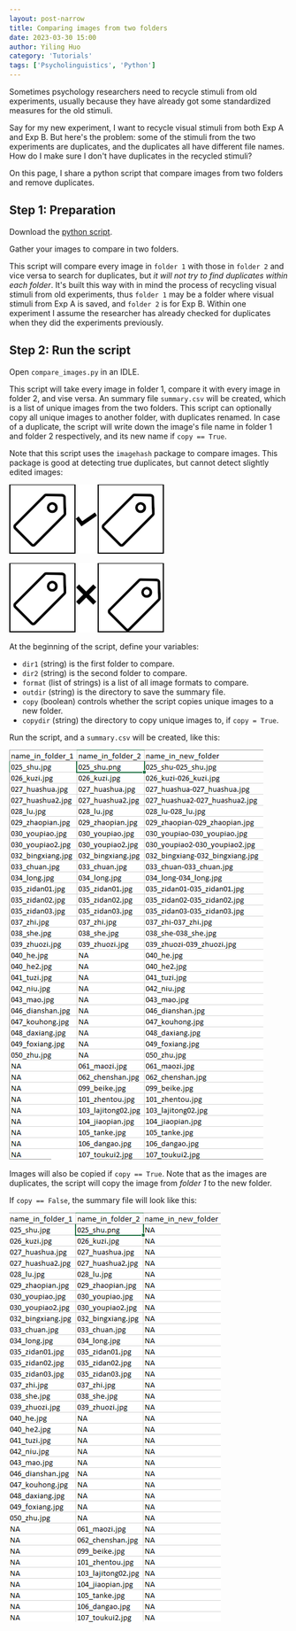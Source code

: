 ```yaml
---
layout: post-narrow
title: Comparing images from two folders
date: 2023-03-30 15:00
author: Yiling Huo
category: 'Tutorials'
tags: ['Psycholinguistics', 'Python']
---
```


Sometimes psychology researchers need to recycle stimuli from old experiments, usually because they have already got some standardized measures for the old stimuli. 

Say for my new experiment, I want to recycle visual stimuli from both Exp A and Exp B. But here's the problem: some of the stimuli from the two experiments are duplicates, and the duplicates all have different file names. How do I make sure I don't have duplicates in the recycled stimuli?

On this page, I share a python script that compare images from two folders and remove duplicates. 

<!--excerpt-->

## Step 1: Preparation

Download the <a href="/files/resources/python/compare_images.py" download>python script</a>.

Gather your images to compare in two folders. 

This script will compare every image in `folder 1` with those in `folder 2`  and vice versa to search for duplicates, but *it will not try to find duplicates within each folder*. It's built this way with in mind the process of recycling visual stimuli from old experiments, thus `folder 1` may be a folder where visual stimuli from Exp A is saved, and `folder 2` is for Exp B. Within one experiment I assume the researcher has already checked for duplicates when they did the experiments previously. 

## Step 2: Run the script

Open `compare_images.py` in an IDLE.

This script will take every image in folder 1, compare it with every image in folder 2, and vise versa. An summary file `summary.csv` will be created, which is a list of unique images from the two folders. This script can optionally copy all unique images to another folder, with duplicates renamed. In case of a duplicate, the script will write down the image's file name in folder 1 and folder 2 respectively, and its new name if `copy == True`.

Note that this script uses the `imagehash` package to compare images. This package is good at detecting true duplicates, but cannot detect slightly edited images:

![good](/images/tutorial_compare_img/good.png) 

![bad](/images/tutorial_compare_img/bad.png)

At the beginning of the script, define your variables:

- `dir1` (string) is the first folder to compare.
- `dir2` (string) is the second folder to compare.
- `format` (list of strings) is a list of all image formats to compare. 
- `outdir` (string) is the directory to save the summary file.
- `copy` (boolean) controls whether the script copies unique images to a new folder. 
- `copydir` (string) the directory to copy unique images to, if `copy = True`. 

Run the script, and a `summary.csv` will be created, like this:

![summary-true](/images/tutorial_compare_img/summary-true.png)

Images will also be copied if `copy == True`. Note that as the images are duplicates, the script will copy the image from *folder 1* to the new folder. 

If `copy == False`, the summary file will look like this:

![summary-false](/images/tutorial_compare_img/summary-false.png)